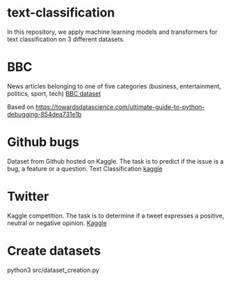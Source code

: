# text-classification
In this repository, we apply machine learning models and transformers for text classification on 3 different datasets.

# BBC
News articles belonging to one of five categories (business, entertainment, politics, sport, tech)
[BBC dataset](http://mlg.ucd.ie/datasets/bbc.html)

Based on https://towardsdatascience.com/ultimate-guide-to-python-debugging-854dea731e1b

# Github bugs
Dataset from Github hosted on Kaggle. The task is to predict if the issue is a bug, a feature or a question.
Text Classification [kaggle](https://www.kaggle.com/anmolkumar/github-bugs-prediction)

# Twitter
Kaggle competition. The task is to determine if a tweet expresses a positive, neutral or negative opinion.
[Kaggle](https://www.kaggle.com/c/tweet-sentiment-extraction)

# Create datasets
python3 src/dataset_creation.py
